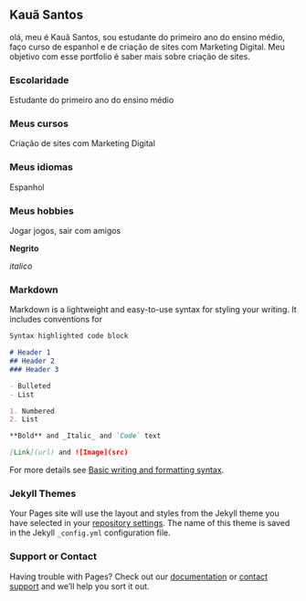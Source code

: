 ## Kauã Santos

olá, meu é Kauã Santos, sou estudante do primeiro ano do ensino médio, faço curso de espanhol e de criação de sites com Marketing Digital. Meu objetivo com esse portfolio é saber mais sobre criação de sites.

### Escolaridade
Estudante do primeiro ano do ensino médio

### Meus cursos
Criação de sites com Marketing Digital

### Meus idiomas
Espanhol

### Meus hobbies
Jogar jogos, sair com amigos

**Negrito**

_italico_

### Markdown

Markdown is a lightweight and easy-to-use syntax for styling your writing. It includes conventions for

```markdown
Syntax highlighted code block

# Header 1
## Header 2
### Header 3

- Bulleted
- List

1. Numbered
2. List

**Bold** and _Italic_ and `Code` text

[Link](url) and ![Image](src)
```

For more details see [Basic writing and formatting syntax](https://docs.github.com/en/github/writing-on-github/getting-started-with-writing-and-formatting-on-github/basic-writing-and-formatting-syntax).

### Jekyll Themes

Your Pages site will use the layout and styles from the Jekyll theme you have selected in your [repository settings](https://github.com/kauasantos12/Portfolio/settings/pages). The name of this theme is saved in the Jekyll `_config.yml` configuration file.

### Support or Contact

Having trouble with Pages? Check out our [documentation](https://docs.github.com/categories/github-pages-basics/) or [contact support](https://support.github.com/contact) and we’ll help you sort it out.
